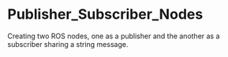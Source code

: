 # Publisher_Subscriber_Nodes
Creating two ROS nodes, one as a publisher and the another as a subscriber sharing a string message.
